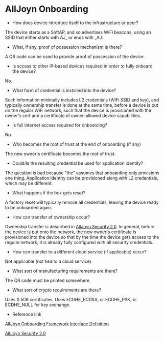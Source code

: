 # AllJoyn Onboarding

 * How does device introduce itself to the infrastructure or peer?

The device starts as a SoftAP, and so advertises WiFi beacons, using an SSID that either starts with AJ\_
or ends with \_AJ.

 * What, if any, proof of possession mechanism is there?

A QR code can be used to provide proof of possession of the device.

 * Is access to other IP-based devices required in order to fully onboard the device?

No.

 * What form of credential is installed into the device?

Such information minimally includes L2 credentials
(WiFi SSID and key), and typically ownership transfer is done at the same time, before a
device is put on the regular WiFi network, such that the device is provisioned with the
owner's cert and a certificate of owner-allowed device capabilities.

 * Is full Internet access required for onboarding?

No.

 * Who becomes the root of trust at the end of onboarding (if any)

The new owner's certificate becomes the root of trust.

 * Could/Is the resulting credential be used for application identity?

The question is bad because "the" assumes that onboarding only provisions one thing.
Application identity can be provisioned along with L2 credentials, which may be different.

 * What happens if the box gets reset?

A factory reset will typically remove all credentials, leaving the device ready to be
onboarded again.

 * How can transfer of ownership occur?

Ownership transfer is described in 
[AllJoyn Security 2.0](https://web.archive.org/web/20170730231028/http://allseenalliance.org/framework/documentation/learn/core/security2_0/hld).
In general, before the device is put onto the network, the new owner's certificate
is provisioned into the device so that by the time the device gets access to the
regular network, it is already fully configured with all security credentials.

 * How can transfer to a different cloud service (if applicable) occur?

Not applicable (not tied to a cloud service).

 * What sort of manufacturing requirements are there?

The QR code must be printed somewhere.

 * What sort of crypto requirements are there?

Uses X.509 certificates.
Uses ECDHE\_ECDSA, or ECDHE\_PSK, or ECDHE\_NULL for key exchange.

 * Reference link

[AllJoyn Onboarding Framework Interface Definition](https://web.archive.org/web/20170924015202/https://allseenalliance.org/framework/documentation/learn/base-services/onboarding/interface)

[AllJoyn Security 2.0](https://web.archive.org/web/20170730231028/http://allseenalliance.org/framework/documentation/learn/core/security2_0/hld)

